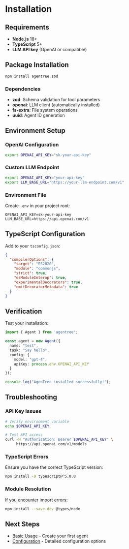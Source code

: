 # Installation

## Requirements

- **Node.js** 18+ 
- **TypeScript** 5+
- **LLM API key** (OpenAI or compatible)

## Package Installation

```bash
npm install agentree zod
```

### Dependencies

- **zod**: Schema validation for tool parameters
- **openai**: LLM client (automatically installed)
- **fs-extra**: File system operations
- **uuid**: Agent ID generation

## Environment Setup

### OpenAI Configuration

```bash
export OPENAI_API_KEY="sk-your-api-key"
```

### Custom LLM Endpoint

```bash
export OPENAI_API_KEY="your-api-key"
export LLM_BASE_URL="https://your-llm-endpoint.com/v1"
```

### Environment File

Create `.env` in your project root:

```env
OPENAI_API_KEY=sk-your-api-key
LLM_BASE_URL=https://api.openai.com/v1
```

## TypeScript Configuration

Add to your `tsconfig.json`:

```json
{
  "compilerOptions": {
    "target": "ES2020",
    "module": "commonjs",
    "strict": true,
    "esModuleInterop": true,
    "experimentalDecorators": true,
    "emitDecoratorMetadata": true
  }
}
```

## Verification

Test your installation:

```typescript
import { Agent } from 'agentree';

const agent = new Agent({
  name: "test",
  task: "Say hello",
  config: {
    model: "gpt-4",
    apiKey: process.env.OPENAI_API_KEY
  }
});

console.log("AgenTree installed successfully!");
```

## Troubleshooting

### API Key Issues

```bash
# Verify environment variable
echo $OPENAI_API_KEY

# Test API access
curl -H "Authorization: Bearer $OPENAI_API_KEY" \
     https://api.openai.com/v1/models
```

### TypeScript Errors

Ensure you have the correct TypeScript version:

```bash
npm install -D typescript@^5.0.0
```

### Module Resolution

If you encounter import errors:

```bash
npm install --save-dev @types/node
```

## Next Steps

- [Basic Usage](/guide/basic-usage) - Create your first agent
- [Configuration](/guide/configuration) - Detailed configuration options